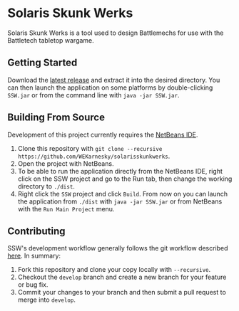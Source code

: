 # Solaris Skunk Werks
Solaris Skunk Werks is a tool used to design Battlemechs for use with the Battletech tabletop wargame.

## Getting Started
Download the [latest release](https://github.com/WEKarnesky/solarisskunkwerks/releases) and extract it into the desired directory. You can then launch the application on some platforms by double-clicking `SSW.jar` or from the command line with `java -jar SSW.jar`.

## Building From Source
Development of this project currently requires the [NetBeans IDE](https://netbeans.apache.org/download/index.html).

1. Clone this repository with `git clone --recursive https://github.com/WEKarnesky/solarisskunkwerks`.
2. Open the project with NetBeans.
3. To be able to run the application directly from the NetBeans IDE, right click on the SSW project and go to the Run tab, then change the working directory to `./dist`.
4. Right click the `SSW` project and click `Build`. From now on you can launch the application from `./dist` with `java -jar SSW.jar` or from NetBeans with the `Run Main Project` menu.

## Contributing
SSW's development workflow generally follows the git workflow described [here](https://www.atlassian.com/git/tutorials/comparing-workflows/gitflow-workflow). In summary:

1. Fork this repository and clone your copy locally with `--recursive`.
2. Checkout the `develop` branch and create a new branch for your feature or bug fix.
3. Commit your changes to your branch and then submit a pull request to merge into `develop`.
